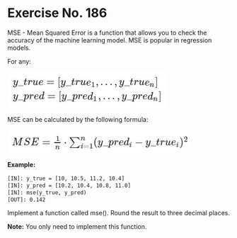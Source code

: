 # Exercise No. 186

MSE - Mean Squared Error is a function that allows you to check the accuracy of the machine learning model. MSE is popular in regression models.

For any:

![equation_1](./pic_1.JPG)

MSE can be calculated by the following formula:

![equation_2](./pic_2.JPG)

**Example:**


    [IN]: y_true = [10, 10.5, 11.2, 10.4]
    [IN]: y_pred = [10.2, 10.4, 10.8, 11.0]
    [IN]: mse(y_true, y_pred)   
    [OUT]: 0.142


Implement a function called mse(). Round the result to three decimal places.


**Note:** You only need to implement this function.


